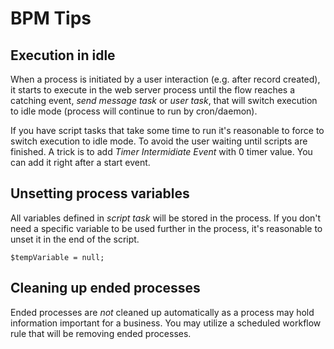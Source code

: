 # BPM Tips

## Execution in idle

When a process is initiated by a user interaction (e.g. after record created), it starts to execute in the web server
process until the flow reaches a catching event, *send message task* or *user task*, that will switch execution to idle mode (process will continue
to run by cron/daemon). 

If you have script tasks that take some time to run it's reasonable to force to switch execution to idle mode.
To avoid the user waiting until scripts are finished. A trick is to add *Timer Intermidiate Event* with 0 timer value.
You can add it right after a start event.

## Unsetting process variables

All variables defined in *script task* will be stored in the process. If you don't need a specific variable to be used further in the process, it's reasonable to unset it in the end of the script.

```
$tempVariable = null;
```

## Cleaning up ended processes

Ended processes are *not* cleaned up automatically as a process may hold information important for a business. You may utilize a scheduled workflow rule that will be removing ended processes.
